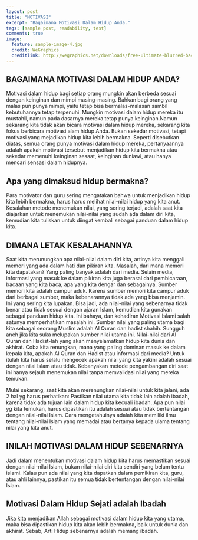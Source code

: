 ```yaml
---
layout: post
title: "MOTIVASI"
excerpt: "Bagaimana Motivasi Dalam Hidup Anda."
tags: [sample post, readability, test]
comments: true
image:
  feature: sample-image-4.jpg
  credit: WeGraphics
  creditlink: http://wegraphics.net/downloads/free-ultimate-blurred-background-pack/
---
```


## BAGAIMANA MOTIVASI DALAM HIDUP ANDA?

Motivasi dalam hidup bagi setiap orang mungkin akan berbeda sesuai dengan keinginan dan mimpi masing-masing. Bahkan bagi orang yang malas pun punya mimpi, yaitu tetap bisa bermalas-malasan sambil kebutuhannya tetap terpenuhi. Mungkin motivasi dalam hidup mereka itu mustahil, namun pada dasarnya mereka tetap punya keinginan.Namun sekarang kita tidak akan bicara motivasi dalam hidup mereka, sekarang kita fokus berbicara motivasi alam hidup Anda. Bukan sekedar motivasi, tetapi motivasi yang mejadikan hidup kita lebih bermakna. Seperti disebutkan diatas, semua orang punya motivasi dalam hidup mereka, pertanyaannya adalah apakah motivasi tersebut menjadikan hidup kita bermakna atau sekedar memenuhi keinginan sesaat, keinginan duniawi, atau hanya mencari sensasi dalam hidupnya.

## Apa yang dimaksud hidup bermakna?

Para motivator dan guru sering mengatakan bahwa untuk menjadikan hidup kita lebih bermakna, harus harus melihat nilai-nilai hidup yang kita anut. Kesalahan metode menemukan nilai, yang sering terjadi, adalah saat kita diajarkan untuk menemukan nilai-nilai yang sudah ada dalam diri kita, kemudian kita tuliskan untuk diingat kembali sebagai panduan dalam hidup kita.

## DIMANA LETAK KESALAHANNYA

Saat kita merunungkan apa nilai-nilai dalam diri kita, artinya kita menggali memori yang ada dalam hati dan pikiran kita. Masalah, dari mana memori kita dapatakan? Yang paling banyak adalah dari media. Selain media, informasi yang masuk ke dalam pikiran kita juga berasal dari pembicaraan, bacaan yang kita baca, apa yang kita dengar dan sebagainya. Sumber memori kita adalah campur aduk. Karena sumber memori kita campur aduk dari berbagai sumber, maka kebenarannya tidak ada yang bisa menjamin. Ini yang sering kita lupakan. Bisa jadi, ada nilai-nilai yang sebenarnya tidak benar atau tidak sesuai dengan ajaran Islam, kemudian kita gunakan sebagai panduan hidup kita. Ini bahaya, dan kehadiran Motivasi Islami salah satunya memperhatikan masalah ini. Sumber nilai yang paling utama bagi kita sebagai seorang Muslim adalah Al Quran dan hadist shahih. Sungguh aneh jika kita suka melupakan sumber nilai utama ini. Nilai-nilai dari Al Quran dan Hadist-lah yang akan menyelamatkan hidup kita dunia dan akhirat. Coba kita renungkan, mana yang paling dominan masuk ke dalam kepala kita, apakah Al Quran dan Hadist atau informasi dari media? Untuk itulah kita harus selalu mengecek apakah nilai yang kita yakini adalah sesuai dengan nilai Islam atau tidak. Kebanyakan metode pengambangan diri saat ini hanya sejauh menemukan nilai tanpa memvalidasi nilai yang mereka temukan.

Mulai sekarang, saat kita akan merenungkan nilai-nilai untuk kita jalani, ada 2 hal yg harus perhatikan: Pastikan nilai utama kita tidak lain adalah ibadah, karena tidak ada tujuan lain dalam hidup kita kecuali ibadah.
Apa pun nilai yg kita temukan, harus dipastikan itu adalah sesuai atau tidak bertentangan dengan nilai-nilai Islam. Cara mengetahuinya adalah kita memiliki ilmu tentang nilai-nilai Islam yang memadai atau bertanya kepada ulama tentang nilai yang kita anut.


## INILAH MOTIVASI DALAM HIDUP SEBENARNYA

Jadi dalam menentukan motivasi dalam hidup kita harus memastikan sesuai dengan nilai-nilai Islam, bukan nilai-nilai diri kita sendiri yang belum tentu islami. Kalau pun ada nilai yang kita dapatkan dalam pemikiran kita, guru, atau ahli lainnya, pastikan itu semua tidak bertentangan dengan nilai-nilai Islam.

## Motivasi Dalam Hidup Sejati adalah Ibadah

Jika kita menjadikan Allah sebagai motivasi dalam hidup kita yang utama, maka bisa dipastikan hidup kita akan lebih bermakna, baik untuk dunia dan akhirat. Sebab, Arti Hidup sebenarnya adalah memang ibadah.

[^1]: Texture image courtesty of [Lovetextures](http://www.lovetextures.com/)
